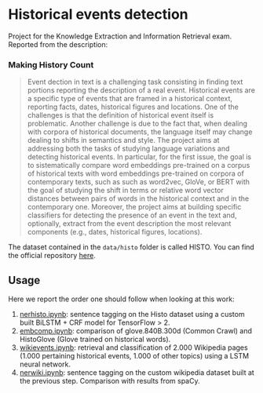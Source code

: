 # Historical events detection
Project for the Knowledge Extraction and Information Retrieval exam. Reported from the description:
### Making History Count
>Event dection in text is a challenging task consisting in finding text portions reporting the description of a real event. Historical events are a specific type of events that are framed in a historical context, reporting facts, dates, historical figures and locations. One of the challenges is that the definition of historical event itself is problematic. Another challenge is due to the fact that, when dealing with corpora of historical documents, the language itself may change dealing to shifts in semantics and style. The project aims at addressing both the tasks of studying language variations and detecting historical events. In particular, for the first issue, the goal is to sistematically compare word embeddings pre-trained on a corpus of historical texts with word embeddings pre-trained on corpora of contemporary texts, such as such as word2vec, GloVe, or BERT with the goal of studying the shift in terms or relative word vector distances between pairs of words in the historical context and in the contemporary one. Moreover, the project aims at building specific classifiers for detecting the presence of an event in the text and, optionally, extract from the event description the most relevant components (e.g., dates, historical figures, locations).


The dataset contained in the `data/histo` folder is called HISTO. You can find the official repository [here](https://github.com/dhfbk/Histo).


## Usage
Here we report the order one should follow when looking at this work:

1. [nerhisto.ipynb](/nerhisto.ipynb): sentence tagging on the Histo dataset using a custom built BiLSTM + CRF model for TensorFlow > 2.
2. [embcomp.ipynb](/embcomp.ipynb): comparison of  glove.840B.300d (Common Crawl) and HistoGlove (Glove trained on historical words).
3. [wikievents.ipynb](/wikievents.ipynb): retrieval and classification of 2.000 Wikipedia pages (1.000 pertaining historical events, 1.000 of other topics) using a LSTM neural network.
4. [nerwiki.ipynb](/nerwiki.ipynb): sentence tagging on the custom wikipedia dataset built at the previous step. Comparison with results from spaCy.